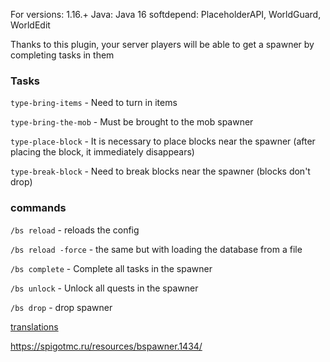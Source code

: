 For versions: 1.16.+
Java: Java 16
softdepend: PlaceholderAPI, WorldGuard, WorldEdit

Thanks to this plugin, your server players will be able to get a spawner by completing tasks in them

### Tasks ###

`type-bring-items` - Need to turn in items

`type-bring-the-mob` - Must be brought to the mob spawner

`type-place-block` - It is necessary to place blocks near the spawner (after placing the block, it immediately disappears)

`type-break-block` - Need to break blocks near the spawner (blocks don't drop)

### commands ###

`/bs reload` - reloads the config

`/bs reload -force` - the same but with loading the database from a file

`/bs complete` - Complete all tasks in the spawner

`/bs unlock` - Unlock all quests in the spawner

`/bs drop` - drop spawner

[translations](https://github.com/By1337/BSpawner/wiki/translation)

https://spigotmc.ru/resources/bspawner.1434/
